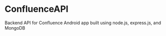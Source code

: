 ConfluenceAPI
=============

Backend API for Confluence Android app built using node.js, express.js, and MongoDB
